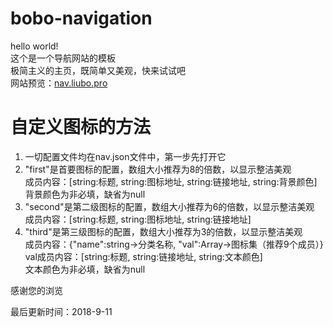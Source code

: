 # bobo-navigation
hello world!  
这个是一个导航网站的模板  
极简主义的主页，既简单又美观，快来试试吧  
网站预览：[nav.liubo.pro](http://nav.liubo.pro)  

# 自定义图标的方法
1. 一切配置文件均在nav.json文件中，第一步先打开它  
2. "first"是首要图标的配置，数组大小推荐为8的倍数，以显示整洁美观  
   成员内容：[string:标题, string:图标地址, string:链接地址, string:背景颜色]  
   背景颜色为非必填，缺省为null
3. "second"是第二级图标的配置，数组大小推荐为6的倍数，以显示整洁美观  
   成员内容：[string:标题, string:图标地址, string:链接地址]  
4. "third"是第三级图标的配置，数组大小推荐为3的倍数，以显示整洁美观  
   成员内容：{"name":string->分类名称, "val":Array->图标集（推荐9个成员）}  
       val成员内容：[string:标题, string:链接地址, string:文本颜色]  
       文本颜色为非必填，缺省为null


感谢您的浏览    

最后更新时间：2018-9-11  